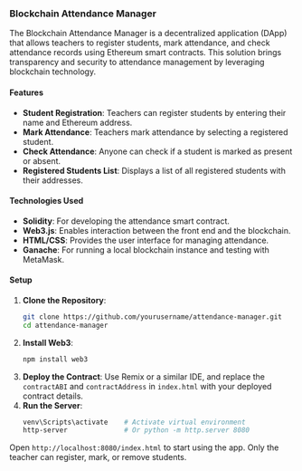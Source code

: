 ### Blockchain Attendance Manager

The Blockchain Attendance Manager is a decentralized application (DApp) that allows teachers to register students, mark attendance, and check attendance records using Ethereum smart contracts. This solution brings transparency and security to attendance management by leveraging blockchain technology.

#### Features
- **Student Registration**: Teachers can register students by entering their name and Ethereum address.
- **Mark Attendance**: Teachers mark attendance by selecting a registered student.
- **Check Attendance**: Anyone can check if a student is marked as present or absent.
- **Registered Students List**: Displays a list of all registered students with their addresses.

#### Technologies Used
- **Solidity**: For developing the attendance smart contract.
- **Web3.js**: Enables interaction between the front end and the blockchain.
- **HTML/CSS**: Provides the user interface for managing attendance.
- **Ganache**: For running a local blockchain instance and testing with MetaMask.

#### Setup
1. **Clone the Repository**:
   ```bash
   git clone https://github.com/yourusername/attendance-manager.git
   cd attendance-manager
   ```
2. **Install Web3**:
   ```bash
   npm install web3
   ```
3. **Deploy the Contract**: Use Remix or a similar IDE, and replace the `contractABI` and `contractAddress` in `index.html` with your deployed contract details.
4. **Run the Server**:
   ```bash
   venv\Scripts\activate    # Activate virtual environment
   http-server              # Or python -m http.server 8080
   ```

Open `http://localhost:8080/index.html` to start using the app. Only the teacher can register, mark, or remove students.
